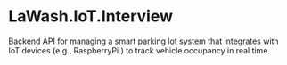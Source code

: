 # LaWash.IoT.Interview
Backend API for managing a smart parking lot system that integrates with IoT devices (e.g., RaspberryPi ) to track vehicle occupancy in real time.
